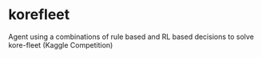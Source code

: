 # korefleet
Agent using a combinations of rule based and RL based decisions to solve kore-fleet (Kaggle Competition)
